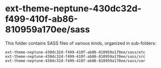 # ext-theme-neptune-430dc32d-f499-410f-ab86-810959a170ee/sass

This folder contains SASS files of various kinds, organized in sub-folders:

    ext-theme-neptune-430dc32d-f499-410f-ab86-810959a170ee/sass/etc
    ext-theme-neptune-430dc32d-f499-410f-ab86-810959a170ee/sass/src
    ext-theme-neptune-430dc32d-f499-410f-ab86-810959a170ee/sass/var
